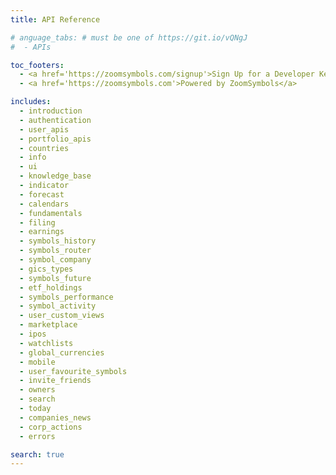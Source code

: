 ```yaml
---
title: API Reference

# anguage_tabs: # must be one of https://git.io/vQNgJ
#  - APIs

toc_footers:
  - <a href='https://zoomsymbols.com/signup'>Sign Up for a Developer Key</a>
  - <a href='https://zoomsymbols.com'>Powered by ZoomSymbols</a>

includes:
  - introduction
  - authentication
  - user_apis
  - portfolio_apis
  - countries
  - info
  - ui
  - knowledge_base
  - indicator
  - forecast
  - calendars
  - fundamentals
  - filing
  - earnings
  - symbols_history
  - symbols_router
  - symbol_company
  - gics_types
  - symbols_future
  - etf_holdings
  - symbols_performance
  - symbol_activity
  - user_custom_views
  - marketplace
  - ipos
  - watchlists
  - global_currencies
  - mobile
  - user_favourite_symbols
  - invite_friends
  - owners
  - search
  - today
  - companies_news
  - corp_actions
  - errors

search: true
---
```

